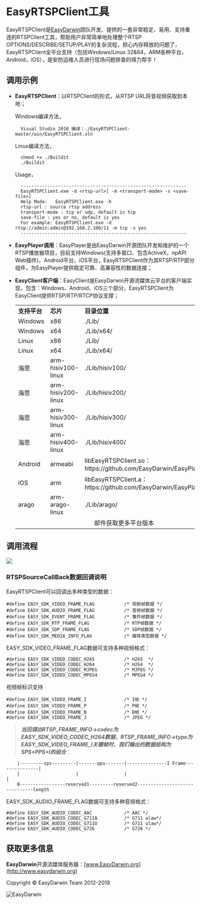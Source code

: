 # EasyRTSPClient工具 #

EasyRTSPClient是[EasyDarwin](http://www.easydarwin.org "EasyDarwin")团队开发、提供的一套非常稳定、易用、支持重连的RTSPClient工具，帮助用户非常简单地处理整个RTSP OPTIONS/DESCRIBE/SETUP/PLAY的复杂流程，担心内存释放的问题了，EasyRTSPClient全平台支持（包括Windows/Linux 32&64，ARM各种平台，Android，iOS），是安防运维人员进行现场问题排查的得力帮手！

## 调用示例 ##

- **EasyRTSPClient**：以RTSPClient的形式，从RTSP URL将音视频获取到本地；
	
	Windows编译方法，

    	Visual Studio 2010 编译：./EasyRTSPClient-master/win/EasyRTSPClient.sln

	Linux编译方法，
		
		chmod +x ./Buildit
		./Buildit

	Usage，
		
		--------------------------------------------------------------
		EasyRTSPClient.exe -d <rtsp-url>[ -m <transport-mode> -s <save-file>]
		Help Mode:   EasyRTSPClient.exe -h
		rtsp-url : source rtsp address
		transport-mode : tcp or udp, default is tcp
		save-file : yes or no, default is yes
		For example: EasyRTSPClient.exe -d rtsp://admin:admin@192.168.2.100/11 -m tcp -s yes
		--------------------------------------------------------------


- **EasyPlayer调用**：EasyPlayer是由EasyDarwin开源团队开发和维护的一个RTSP播放器项目，目前支持Windows(支持多窗口、包含ActiveX，npAPI Web插件)、Android平台，iOS平台，EasyRTSPClient作为其RTSP/RTP部分组件，为EasyPlayer提供稳定可靠、高兼容性的数据连接；

- **EasyClient客户端**：EasyClient是EasyDarwin开源流媒体云平台的客户端实现，包含：Windows、Android、iOS三个部分，EasyRTSPClient为EasyClient提供RTSP/RTP/RTCP协议支撑；

	<table>
	<tr><td><b>支持平台</b></td><td><b>芯片</b></td><td><b>目录位置</b></td></tr>
	<tr><td>Windows</td><td>x86</td><td>./Lib/</td></tr>
	<tr><td>Windows</td><td>x64</td><td>./Lib/x64/</td></tr>
	<tr><td>Linux</td><td>x86</td><td>./Lib/</td></tr>
	<tr><td>Linux</td><td>x64</td><td>./Lib/x64/</td></tr>
	<tr><td>海思</td><td>arm-hisiv100-linux</td><td>./Lib/hisiv100/</td></tr>
	<tr><td>海思</td><td>arm-hisiv200-linux</td><td>./Lib/hisiv200/</td></tr>
	<tr><td>海思</td><td>arm-hisiv300-linux</td><td>./Lib/hisiv300/</td></tr>
	<tr><td>海思</td><td>arm-hisiv400-linux</td><td>./Lib/hisiv400/</td></tr>
	<tr><td>Android</td><td>armeabi</td><td>libEasyRTSPClient.so：https://github.com/EasyDarwin/EasyPlayer_Android</td></tr>
	<tr><td>iOS</td><td>arm</td><td>libEasyRTSPClient.a：https://github.com/EasyDarwin/EasyPlayer_iOS</td></tr>
	<tr><td>arago</td><td>arm-arago-linux</td><td>./Lib/arago/</td></tr>
	<tr><td colspan="3"><center>邮件获取更多平台版本</center></td></tr>
	</table>

## 调用流程 ##
![](http://www.easydarwin.org/skin/easydarwin/images/easyrtspclient20160909.gif)

### RTSPSourceCallBack数据回调说明 ###
EasyRTSPClient可以回调出多种类型的数据：

	#define EASY_SDK_VIDEO_FRAME_FLAG			/* 视频帧数据 */
	#define EASY_SDK_AUDIO_FRAME_FLAG			/* 音频帧数据 */
	#define EASY_SDK_EVENT_FRAME_FLAG			/* 事件帧数据 */
	#define EASY_SDK_RTP_FRAME_FLAG				/* RTP帧数据 */
	#define EASY_SDK_SDP_FRAME_FLAG				/* SDP帧数据 */
	#define EASY_SDK_MEDIA_INFO_FLAG			/* 媒体类型数据 */

EASY\_SDK\_VIDEO\_FRAME\_FLAG数据可支持多种视频格式：
		
	#define EASY_SDK_VIDEO_CODEC_H265			/* H265  */
	#define EASY_SDK_VIDEO_CODEC_H264			/* H264  */
	#define	EASY_SDK_VIDEO_CODEC_MJPEG			/* MJPEG */
	#define	EASY_SDK_VIDEO_CODEC_MPEG4			/* MPEG4 */

视频帧标识支持

	#define EASY_SDK_VIDEO_FRAME_I				/* I帧 */
	#define EASY_SDK_VIDEO_FRAME_P				/* P帧 */
	#define EASY_SDK_VIDEO_FRAME_B				/* B帧 */
	#define EASY_SDK_VIDEO_FRAME_J				/* JPEG */


> ***当回调出RTSP_FRAME_INFO->codec为EASY\_SDK\_VIDEO\_CODEC\_H264数据，RTSP_FRAME_INFO->type为EASY\_SDK\_VIDEO\_FRAME\_I关键帧时，我们输出的数据结构为SPS+PPS+I的组合***：
		
		|---------sps---------|-------pps-------|---------------I Frame---------------|
		|                     |                 |                                     |
		0-----------------reserved1---------reserved2-------------------------------length


EASY\_SDK\_AUDIO\_FRAME\_FLAG数据可支持多种音频格式：
	
	#define EASY_SDK_AUDIO_CODEC_AAC			/* AAC */
	#define EASY_SDK_AUDIO_CODEC_G711A			/* G711 alaw*/
	#define EASY_SDK_AUDIO_CODEC_G711U			/* G711 ulaw*/
	#define EASY_SDK_AUDIO_CODEC_G726			/* G726 */

## 获取更多信息 ##

**EasyDarwin**开源流媒体服务器：[www.EasyDarwin.org](http://www.easydarwin.org)

Copyright &copy; EasyDarwin Team 2012-2019

![EasyDarwin](http://www.easydarwin.org/skin/easydarwin/images/wx_qrcode.jpg)
